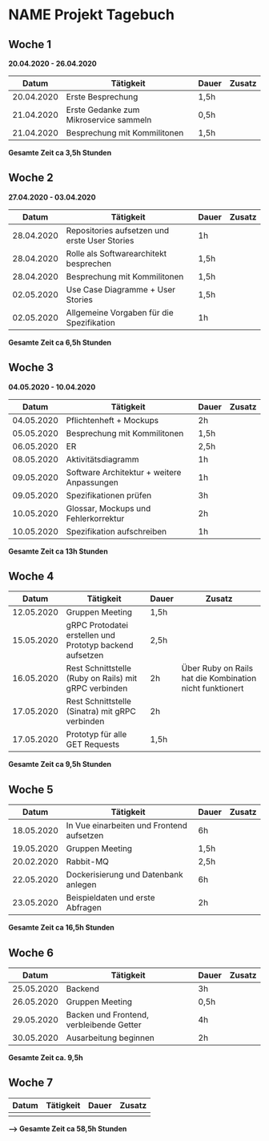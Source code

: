 # NAME Projekt Tagebuch



## Woche 1 

__20.04.2020 - 26.04.2020__

| Datum      | Tätigkeit                              | Dauer | Zusatz |
| ---------- | -------------------------------------- | ----- | ------ |
| 20.04.2020 | Erste Besprechung                      | 1,5h  |        |
| 21.04.2020 | Erste Gedanke zum Mikroservice sammeln | 0,5h  |        |
| 21.04.2020 | Besprechung mit Kommilitonen           | 1,5h  |        |

__Gesamte Zeit ca 3,5h Stunden__ 

## Woche 2 

__27.04.2020 - 03.04.2020__

| Datum      | Tätigkeit                                     | Dauer | Zusatz |
| ---------- | --------------------------------------------- | ----- | ------ |
| 28.04.2020 | Repositories aufsetzen und erste User Stories | 1h    |        |
| 28.04.2020 | Rolle als Softwarearchitekt besprechen        | 1,5h  |        |
| 28.04.2020 | Besprechung mit Kommilitonen                  | 1,5h  |        |
| 02.05.2020 | Use Case Diagramme + User Stories             | 1,5h  |        |
| 02.05.2020 | Allgemeine Vorgaben für die Spezifikation     | 1h    |        |

__Gesamte Zeit ca 6,5h Stunden__ 

## Woche 3

__04.05.2020 - 10.04.2020__

| Datum      | Tätigkeit                                     | Dauer | Zusatz |
| ---------- | --------------------------------------------- | ----- | ------ |
| 04.05.2020 | Pflichtenheft + Mockups | 2h |        |
| 05.05.2020 | Besprechung mit Kommilitonen | 1,5h ||
| 06.05.2020 | ER | 2,5h ||
| 08.05.2020 | Aktivitätsdiagramm | 1h ||
| 09.05.2020 | Software Architektur + weitere Anpassungen | 1h ||
| 09.05.2020 | Spezifikationen prüfen | 3h ||
| 10.05.2020 | Glossar, Mockups und Fehlerkorrektur | 2h ||
| 10.05.2020 | Spezifikation aufschreiben | 1h ||
__Gesamte Zeit ca 13h Stunden__ 

## Woche 4

| Datum      | Tätigkeit                                     | Dauer | Zusatz |
| ---------- | --------------------------------------------- | ----- | ------ |
| 12.05.2020 | Gruppen Meeting                                          | 1,5h  |        |
| 15.05.2020 | gRPC Protodatei erstellen und Prototyp backend aufsetzen | 2,5h  |        |
| 16.05.2020 | Rest Schnittstelle (Ruby on Rails) mit gRPC verbinden | 2h |Über Ruby on Rails hat die Kombination nicht funktionert|
| 17.05.2020 | Rest Schnittstelle (Sinatra) mit gRPC verbinden | 2h ||
| 17.05.2020 | Prototyp für alle GET Requests | 1,5h ||
__Gesamte Zeit ca 9,5h Stunden__ 

## Woche 5

| Datum      | Tätigkeit                                     | Dauer | Zusatz |
| ---------- | --------------------------------------------- | ----- | ------ |
| 18.05.2020 | In Vue einarbeiten und Frontend aufsetzen | 6h    |        |
| 19.05.2020 | Gruppen Meeting                           | 1,5h  |        |
| 20.02.2020 | Rabbit-MQ                                 | 2,5h  |        |
| 22.05.2020 | Dockerisierung und Datenbank anlegen      | 6h    |        |
| 23.05.2020 | Beispieldaten und erste Abfragen | 2h | |
__Gesamte Zeit ca 16,5h Stunden__ 

## Woche 6

| Datum      | Tätigkeit                                | Dauer | Zusatz |
| ---------- | ---------------------------------------- | ----- | ------ |
| 25.05.2020 | Backend                                  | 3h    |        |
| 26.05.2020 | Gruppen Meeting                          | 0,5h  |        |
| 29.05.2020 | Backen und Frontend, verbleibende Getter | 4h    |        |
| 30.05.2020 | Ausarbeitung beginnen                    | 2h    |        |

__Gesamte Zeit ca. 9,5h__

## Woche 7

| Datum | Tätigkeit | Dauer | Zusatz |
| ----- | --------- | ----- | ------ |
|       |           |       |        |

__--> Gesamte Zeit ca 58,5h Stunden__ 